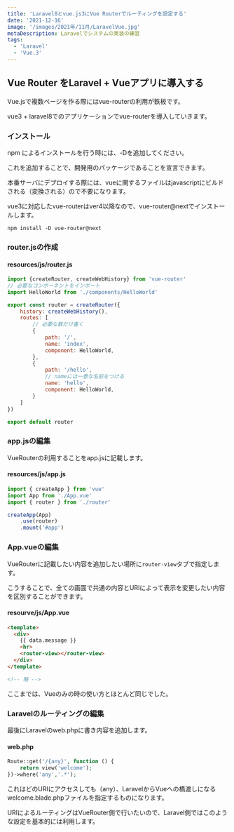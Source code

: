```yaml
---
title: 'Laravel8とvue.js3にVue Routerでルーティングを設定する'
date: '2021-12-16'
image: '/images/2021年/11月/LaravelVue.jpg'
metaDescription: Laravelでシステムの実装の練習
tags:
  - 'Laravel'
  - 'Vue.3'
---
```


## Vue Router をLaravel + Vueアプリに導入する

Vue.jsで複数ページを作る際にはvue-routerの利用が鉄板です。

vue3 + laravel8でのアプリケーションでvue-routerを導入していきます。

### インストール
npm によるインストールを行う時には、<bold>-D</bold>を追加してください。

これを追加することで、開発用のパッケージであることを宣言できます。

本番サーバにデプロイする際には、vueに関するファイルはjavascriptにビルドされる（変換される）ので不要になります。

vue3に対応したvue-routerはver4以降なので、<bold>vue-router@next</bold>でインストールします。

```terminal
npm install -D vue-router@next
```

### router.jsの作成


#### resources/js/router.js
```javascript
import {createRouter, createWebHistory} from 'vue-router'
// 必要なコンポーネントをインポート
import HelloWorld from './components/HelloWorld'

export const router = createRouter({
    history: createWebHistory(),
    routes: [
        // 必要な数だけ書く
        {
            path: '/',
            name: 'index',
            component: HelloWorld,
        },
        {
            path: '/hello',
            // nameには一意な名前をつける
            name: 'hello', 
            component: HelloWorld,
        }
    ]
})

export default router
```

### app.jsの編集
VueRouterの利用することをapp.jsに記載します。

#### resources/js/app.js
```javascript
import { createApp } from 'vue'
import App from './App.vue'
import { router } from './router'

createApp(App)
    .use(router)
    .mount('#app')
```

### App.vueの編集
VueRouterに記載したい内容を追加したい場所に<code>router-view</code>タブで指定します。

こうすることで、全ての画面で共通の内容とURIによって表示を変更したい内容を区別することができます。

#### resourve/js/App.vue
```html
<template>
  <div>
    {{ data.message }}
    <hr>
    <router-view></router-view>
  </div>
</template>

<!-- 略 -->
```

ここまでは、Vueのみの時の使い方とほとんど同じでした。

### Laravelのルーティングの編集
最後にLaravelのweb.phpに書き内容を追加します。

#### web.php
```php
Route::get('/{any}', function () {
    return view('welcome');
})->where('any','.*');
```

これはどのURIにアクセスしても（any）、LaravelからVueへの橋渡しになるwelcome.blade.phpファイルを指定するものになります。

<bold>URIによるルーティングはVueRouter側で行いたい</bold>ので、Laravel側ではこのような設定を基本的には利用します。

